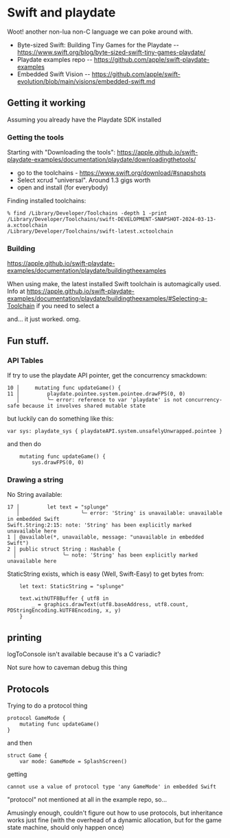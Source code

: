 # Swift and playdate

Woot! another non-lua non-C language we can poke around with.

* Byte-sized Swift: Building Tiny Games for the Playdate -- https://www.swift.org/blog/byte-sized-swift-tiny-games-playdate/
* Playdate examples repo -- https://github.com/apple/swift-playdate-examples
* Embedded Swift Vision -- https://github.com/apple/swift-evolution/blob/main/visions/embedded-swift.md

## Getting it working

Assuming you already have the Playdate SDK installed

### Getting the tools

Starting with "Downloading the tools": 
https://apple.github.io/swift-playdate-examples/documentation/playdate/downloadingthetools/

* go to the toolchains - https://www.swift.org/download/#snapshots
* Select xcrud "universal".  Around 1.3 gigs worth
* open and install (for everybody)

Finding installed toolchains:

```
% find /Library/Developer/Toolchains -depth 1 -print
/Library/Developer/Toolchains/swift-DEVELOPMENT-SNAPSHOT-2024-03-13-a.xctoolchain
/Library/Developer/Toolchains/swift-latest.xctoolchain
```

### Building

https://apple.github.io/swift-playdate-examples/documentation/playdate/buildingtheexamples

When using make, the latest installed Swift toolchain is automagically used.  Info at https://apple.github.io/swift-playdate-examples/documentation/playdate/buildingtheexamples/#Selecting-a-Toolchain if you need to select a 

and... it just worked.  omg.


## Fun stuff.

### API Tables

If try to use the playdate API pointer, get the concurrency smackdown:

```
10 │     mutating func updateGame() {
11 │         playdate.pointee.system.pointee.drawFPS(0, 0)
   │         ╰─ error: reference to var 'playdate' is not concurrency-safe because it involves shared mutable state
```

but luckily can do something like this:

```
var sys: playdate_sys { playdateAPI.system.unsafelyUnwrapped.pointee }
```

and then do

```
    mutating func updateGame() {
        sys.drawFPS(0, 0)
```

### Drawing a string

No String available:

```
17 │         let text = "splunge"
   │                    ╰─ error: 'String' is unavailable: unavailable in embedded Swift
Swift.String:2:15: note: 'String' has been explicitly marked unavailable here
1 │ @available(*, unavailable, message: "unavailable in embedded Swift")
2 │ public struct String : Hashable {
  │               ╰─ note: 'String' has been explicitly marked unavailable here
```

StaticString exists, which is easy (Well, Swift-Easy) to get bytes from:

```
    let text: StaticString = "splunge"
        
    text.withUTF8Buffer { utf8 in
        _ = graphics.drawText(utf8.baseAddress, utf8.count, PDStringEncoding.kUTF8Encoding, x, y)
    }
```

## printing

logToConsole isn't available because it's a C variadic?

Not sure how to caveman debug this thing

## Protocols

Trying to do a protocol thing

```
protocol GameMode {
    mutating func updateGame()
}
```

and then

```
struct Game {
    var mode: GameMode = SplashScreen()
```

getting

```
cannot use a value of protocol type 'any GameMode' in embedded Swift
```

"protocol" not mentioned at all in the example repo, so...

Amusingly enough, couldn't figure out how to use protocols, but inheritance
works just fine (with the overhead of a dynamic allocation, but for the
game state machine, should only happen once)


